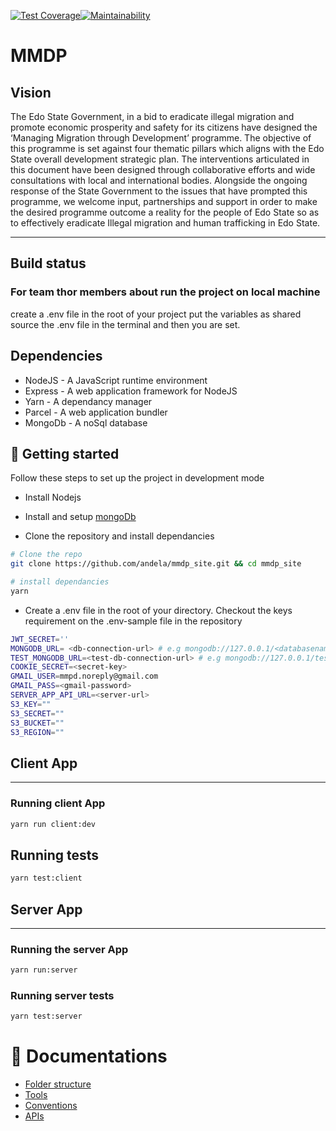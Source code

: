 [![Test Coverage](https://api.codeclimate.com/v1/badges/144a347123fc9ec7f179/test_coverage)](https://codeclimate.com/github/andela/mmdp_site/test_coverage)[![Maintainability](https://api.codeclimate.com/v1/badges/144a347123fc9ec7f179/maintainability)](https://codeclimate.com/github/andela/mmdp_site/maintainability)

# MMDP

## Vision

The Edo State Government, in a bid to eradicate illegal migration and promote economic prosperity and safety for its citizens have designed the ‘Managing Migration through Development’ programme. The objective of this programme is set against four thematic pillars which aligns with the Edo State overall development strategic plan. The interventions articulated in this document have been designed through collaborative efforts and wide consultations with local and international bodies. Alongside the ongoing response of the State Government to the issues that have prompted this programme, we welcome input, partnerships and support in order to make the desired programme outcome a reality for the people of Edo State so as to effectively eradicate Illegal migration and human trafficking in Edo State.

---

## Build status

### For team thor members about run the project on local machine

create a .env file in the root of your project
put the variables as shared
source the .env file in the terminal
and then you are set.

## Dependencies
* NodeJS - A JavaScript runtime environment
* Express - A web application framework for NodeJS
* Yarn - A dependancy manager
* Parcel - A web application bundler
* MongoDb - A noSql database

## 🚀 Getting started
Follow these steps to set up the project in development mode

* Install Nodejs

* Install and setup [mongoDb](https://www.mongodb.com/)

* Clone the repository and install dependancies
```bash
# Clone the repo
git clone https://github.com/andela/mmdp_site.git && cd mmdp_site

# install dependancies
yarn
```
* Create a .env file in the root of your directory. Checkout the keys requirement on the .env-sample file in the repository
```bash
JWT_SECRET=''
MONGODB_URL= <db-connection-url> # e.g mongodb://127.0.0.1/<databasename>
TEST_MONGODB_URL=<test-db-connection-url> # e.g mongodb://127.0.0.1/test-mmdp-cms
COOKIE_SECRET=<secret-key>
GMAIL_USER=mmpd.noreply@gmail.com
GMAIL_PASS=<gmail-password>
SERVER_APP_API_URL=<server-url>
S3_KEY=""
S3_SECRET=""
S3_BUCKET=""
S3_REGION=""
```

## Client App
-------------
### Running client App
```bash
yarn run client:dev
```
## Running tests
```bash
yarn test:client
```

## Server App
--------------
### Running the server App
```bash
yarn run:server
```
### Running server tests
```bash
yarn test:server
```
# 📖 Documentations
- [Folder structure](https://github.com/andela/mmdp_site/wiki/File-Structure)
- [Tools](https://github.com/andela/mmdp_site/wiki/Tools)
- [Conventions](https://github.com/andela/mmdp_site/wiki/Conventions)
- [APIs](https://github.com/andela/mmdp_site/wiki/APIs)
